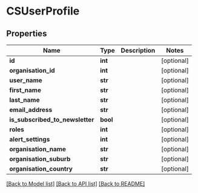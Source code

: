 # CSUserProfile

## Properties
Name | Type | Description | Notes
------------ | ------------- | ------------- | -------------
**id** | **int** |  | [optional] 
**organisation_id** | **int** |  | [optional] 
**user_name** | **str** |  | [optional] 
**first_name** | **str** |  | [optional] 
**last_name** | **str** |  | [optional] 
**email_address** | **str** |  | [optional] 
**is_subscribed_to_newsletter** | **bool** |  | [optional] 
**roles** | **int** |  | [optional] 
**alert_settings** | **int** |  | [optional] 
**organisation_name** | **str** |  | [optional] 
**organisation_suburb** | **str** |  | [optional] 
**organisation_country** | **str** |  | [optional] 

[[Back to Model list]](../README.md#documentation-for-models) [[Back to API list]](../README.md#documentation-for-api-endpoints) [[Back to README]](../README.md)


